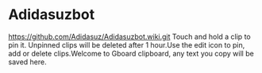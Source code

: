 # Adidasuzbot
https://github.com/Adidasuz/Adidasuzbot.wiki.git
Touch and hold a clip to pin it. Unpinned clips will be deleted after 1 hour.Use the edit icon to pin, add or delete clips.Welcome to Gboard clipboard, any text you copy will be saved here.
